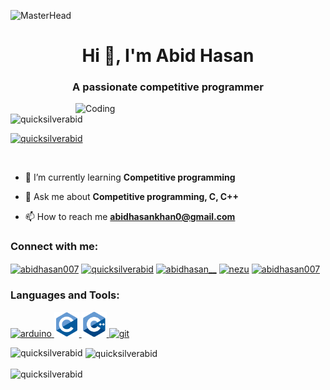 ![MasterHead](https://repository-images.githubusercontent.com/588181932/e36ec678-7984-4cdd-8e4c-a3932772ff8e)
<h1 align="center">Hi 👋, I'm Abid Hasan</h1>
<h3 align="center">A passionate competitive programmer</h3>
<img align="right" alt="Coding" width="400" src="https://cdn.dribbble.com/users/416610/screenshots/4801105/media/be031f8d02ca8cc404d44be54ee2c493.gif">

<p align="left"> <img src="https://komarev.com/ghpvc/?username=quicksilverabid&label=Profile%20views&color=0e75b6&style=flat" alt="quicksilverabid" /> </p>

<p align="left"> <a href="https://github.com/ryo-ma/github-profile-trophy"><img src="https://github-profile-trophy.vercel.app/?username=quicksilverabid" alt="quicksilverabid" /></a> </p>

<p align="left"> <a href="https://twitter.com/" target="blank"><img src="https://img.shields.io/twitter/follow/?logo=twitter&style=for-the-badge" alt="" /></a> </p>

- 🌱 I’m currently learning **Competitive programming**

- 💬 Ask me about **Competitive programming, C, C++**

- 📫 How to reach me **abidhasankhan0@gmail.com**

<h3 align="left">Connect with me:</h3>
<p align="left">
<a href="https://linkedin.com/in/abidhasan007" target="blank"><img align="center" src="https://raw.githubusercontent.com/rahuldkjain/github-profile-readme-generator/master/src/images/icons/Social/linked-in-alt.svg" alt="abidhasan007" height="30" width="40" /></a>
<a href="https://fb.com/quicksilverabid" target="blank"><img align="center" src="https://raw.githubusercontent.com/rahuldkjain/github-profile-readme-generator/master/src/images/icons/Social/facebook.svg" alt="quicksilverabid" height="30" width="40" /></a>
<a href="https://instagram.com/abidhasan__" target="blank"><img align="center" src="https://raw.githubusercontent.com/rahuldkjain/github-profile-readme-generator/master/src/images/icons/Social/instagram.svg" alt="abidhasan__" height="30" width="40" /></a>
<a href="https://codeforces.com/profile/nezu" target="blank"><img align="center" src="https://raw.githubusercontent.com/rahuldkjain/github-profile-readme-generator/master/src/images/icons/Social/codeforces.svg" alt="nezu" height="30" width="40" /></a>
<a href="https://www.leetcode.com/abidhasan007" target="blank"><img align="center" src="https://raw.githubusercontent.com/rahuldkjain/github-profile-readme-generator/master/src/images/icons/Social/leet-code.svg" alt="abidhasan007" height="30" width="40" /></a>
</p>

<h3 align="left">Languages and Tools:</h3>
<p align="left"> <a href="https://www.arduino.cc/" target="_blank" rel="noreferrer"> <img src="https://cdn.worldvectorlogo.com/logos/arduino-1.svg" alt="arduino" width="40" height="40"/> </a> <a href="https://www.cprogramming.com/" target="_blank" rel="noreferrer"> <img src="https://raw.githubusercontent.com/devicons/devicon/master/icons/c/c-original.svg" alt="c" width="40" height="40"/> </a> <a href="https://www.w3schools.com/cpp/" target="_blank" rel="noreferrer"> <img src="https://raw.githubusercontent.com/devicons/devicon/master/icons/cplusplus/cplusplus-original.svg" alt="cplusplus" width="40" height="40"/> </a> <a href="https://git-scm.com/" target="_blank" rel="noreferrer"> <img src="https://www.vectorlogo.zone/logos/git-scm/git-scm-icon.svg" alt="git" width="40" height="40"/> </a> </p>

<p><img align="left" src="https://github-readme-stats.vercel.app/api/top-langs?username=quicksilverabid&show_icons=true&locale=en&layout=compact" alt="quicksilverabid" /></p>

<p>&nbsp;<img align="center" src="https://github-readme-stats.vercel.app/api?username=quicksilverabid&show_icons=true&locale=en" alt="quicksilverabid" /></p>

<p><img align="center" src="https://github-readme-streak-stats.herokuapp.com/?user=quicksilverabid&" alt="quicksilverabid" /></p>
